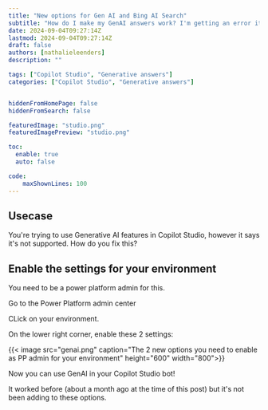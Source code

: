 ```yaml
---
title: "New options for Gen AI and Bing AI Search"
subtitle: "How do I make my GenAI answers work? I'm getting an error it's not supported"
date: 2024-09-04T09:27:14Z
lastmod: 2024-09-04T09:27:14Z
draft: false
authors: [nathalieleenders]
description: ""

tags: ["Copilot Studio", "Generative answers"]
categories: ["Copilot Studio", "Generative answers"]


hiddenFromHomePage: false
hiddenFromSearch: false

featuredImage: "studio.png"
featuredImagePreview: "studio.png"

toc:
  enable: true
  auto: false

code:
    maxShownLines: 100
---
```

## Usecase

You're trying to use Generative AI features in Copilot Studio, however it says it's not supported. How do you fix this?

## Enable the settings for your environment

You need to be a power platform admin for this.

Go to the Power Platform admin center

CLick on your environment.

On the lower right corner, enable these 2 settings:

{{< image src="genai.png" caption="The 2 new options you need to enable as PP admin for your environment" height="600" width="800">}}

Now you can use GenAI in your Copilot Studio bot!

It worked before (about a month ago at the time of this post) but it's not been adding to these options.